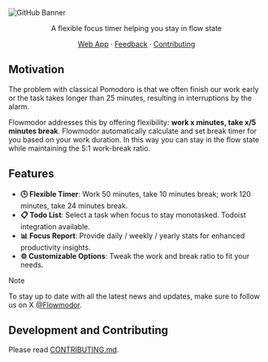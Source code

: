 ![GitHub Banner](https://github.com/user-attachments/assets/1ddd6e56-c946-4efa-9a60-6dc0db36df2b)

<div align="center">

A flexible focus timer helping you stay in flow state

[Web App](https://app.flowmodor.com) · [Feedback](https://app.flowmodor.com/feedback) · [Contributing](https://github.com/flowmodor/flowmodor/blob/main/CONTRIBUTING.md)

</div>

## Motivation

The problem with classical Pomodoro is that we often finish our work early or the task takes longer than 25 minutes, resulting in interruptions by the alarm.

Flowmodor addresses this by offering flexibility: **work x minutes, take x/5 minutes break**. Flowmodor automatically calculate and set break timer for you based on your work duration. In this way you can stay in the flow state while maintaining the 5:1 work-break ratio.

## Features

- **🕒 Flexible Timer**: Work 50 minutes, take 10 minutes break; work 120 minutes, take 24 minutes break.
- **📋 Todo List**: Select a task when focus to stay monotasked. Todoist integration available.
- **📊 Focus Report**: Provide daily / weekly / yearly stats for enhanced productivity insights.
- **⚙️ Customizable Options**: Tweak the work and break ratio to fit your needs.

> [!NOTE]
> To stay up to date with all the latest news and updates, make sure to follow us on X [@Flowmodor](https://twitter.com/flowmodor).

## Development and Contributing

Please read [CONTRIBUTING.md](https://github.com/flowmodor/flowmodor/blob/main/CONTRIBUTING.md).
